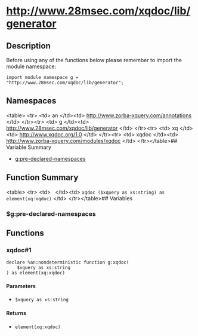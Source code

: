 # http://www.28msec.com/xqdoc/lib/generator
## Description
Before using any of the functions below please remember to import the module namespace:

    import module namespace g = "http://www.28msec.com/xqdoc/lib/generator";
## Namespaces
&lt;table&gt;
&lt;tr&gt;
&lt;td&gt;
an
&lt;/td&gt;&lt;td&gt;
http://www.zorba-xquery.com/annotations
&lt;/td&gt;
&lt;/tr&gt;&lt;tr&gt;
&lt;td&gt;
g
&lt;/td&gt;&lt;td&gt;
http://www.28msec.com/xqdoc/lib/generator
&lt;/td&gt;
&lt;/tr&gt;&lt;tr&gt;
&lt;td&gt;
xq
&lt;/td&gt;&lt;td&gt;
http://www.xqdoc.org/1.0
&lt;/td&gt;
&lt;/tr&gt;&lt;tr&gt;
&lt;td&gt;
xqdoc
&lt;/td&gt;&lt;td&gt;
http://www.zorba-xquery.com/modules/xqdoc
&lt;/td&gt;
&lt;/tr&gt;&lt;/table&gt;## Variable Summary

* [g:pre-declared-namespaces](#g:pre-declared-namespaces "Title")

## Function Summary
&lt;table&gt;
&lt;tr&gt;
&lt;td&gt;
 
&lt;/td&gt;&lt;td&gt;
`xqdoc ($xquery as xs:string) as element(xq:xqdoc)`
&lt;/td&gt;
&lt;/tr&gt;&lt;/table&gt;## Variables
### $g:pre-declared-namespaces

## Functions
### xqdoc#1

    declare %an:nondeterministic function g:xqdoc(
        $xquery as xs:string
    ) as element(xq:xqdoc)

#### Parameters

* `$xquery as xs:string`

#### Returns

* `element(xq:xqdoc)`


